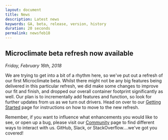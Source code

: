 ```yaml
---
layout: document
title: News
description: Latest news
keywords: GA, beta, release, version, history
duration: 20 seconds
permalink: newsfeb18
---
```


## Microclimate beta refresh now available

*Friday, February 16th, 2018*

We are trying to get into a bit of a rhythm here, so we've put out a refresh of our first Microclimate beta. Whilst there might not be any big features being delivered in this particular refresh, we did make some changes to improve our fit and finish, and dropped our overall container footprint significantly as well. Our plan is to incrementally add features and function, so look for further updates from us as we turn out drivers. Head on over to our [Getting Started](./gettingstarted) page for instructions on how to move to the new refresh.

Remember, if you want to influence what enhancements you would like to see, or open up a bug, please visit our [Community](./community) page to find different ways to interact with us. GitHub, Slack, or StackOverflow....we've got you covered!
